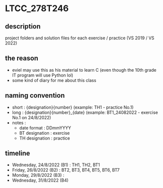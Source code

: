 # LTCC_278T246
## description 
project folders and solution files for each exercise / practice (VS 2019 / VS 2022)

## the reason
- eviel may use this as his material to learn C (even though the 10th grade IT program will use Python lol)
- some kind of diary for me about this class

## naming convention
- short : {designation}{number} (example: TH1 - practice No.1)
- long : {designation}{number}_{date} (example: BT1_24082022 - exercise No.1 on 24/8/2022)
- notes :
  - date format : DDmmYYYY
  - BT designation : exercise
  - TH designation : practice

## timeline
- Wednesday, 24/8/2022 (B1) : TH1, TH2, BT1
- Friday, 26/8/2022 (B2) : BT2, BT3, BT4, BT5, BT6, BT7
- Monday, 29/8/2022 (B3) :
- Wednesday, 31/8/2022 (B4)
